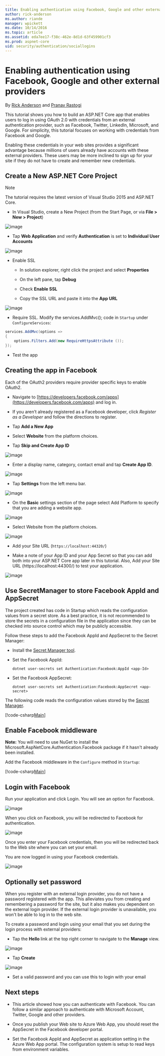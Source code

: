 ```yaml
---
title: Enabling authentication using Facebook, Google and other external providers
author: rick-anderson
ms.author: riande
manager: wpickett
ms.date: 10/14/2016
ms.topic: article
ms.assetid: eda7ee17-f38c-462e-8d1d-63f459901cf3
ms.prod: aspnet-core
uid: security/authentication/sociallogins
---
```

# Enabling authentication using Facebook, Google and other external providers

<a name=security-authentication-social-logins></a>

By [Rick Anderson](https://twitter.com/RickAndMSFT) and [Pranav Rastogi](https://github.com/rustd)

This tutorial shows you how to build an ASP.NET Core app that enables users to log in using OAuth 2.0  with credentials from an external authentication provider, such as Facebook, Twitter, LinkedIn, Microsoft, and Google. For simplicity, this tutorial focuses on working with credentials from Facebook and Google.

Enabling these credentials in your web sites provides a significant advantage because millions of users already have accounts with these external providers. These users may be more inclined to sign up for your site if they do not have to create and remember new credentials.

## Create a New ASP.NET Core Project

> [!NOTE]
> The tutorial requires the latest version of Visual Studio 2015 and ASP.NET Core.

* In Visual Studio, create a New Project (from the Start Page, or via **File > New > Project**)

![image](sociallogins/_static/new-project.png)

* Tap **Web Application** and verify **Authentication** is set to **Individual User Accounts**

![image](sociallogins/_static/select-project.png)

* Enable SSL

     * In solution explorer, right click the project and select **Properties**

     * On the left pane, tap **Debug**

     * Check **Enable SSL**

     * Copy the SSL URL and paste it into the **App URL**

![image](sociallogins/_static/ssl.png)

* Require SSL. Modify the services.AddMvc(); code in `Startup` under `ConfigureServices`:

````csharp
services.AddMvc(options =>
{
    options.Filters.Add(new RequireHttpsAttribute ());
});
````

* Test the app

## Creating the app in Facebook

Each of the OAuth2 providers require provider specific keys to enable OAuth2.

* Navigate to [https://developers.facebook.com/apps](https://developers.facebook.com/apps) and log in.

* If you aren’t already registered as a Facebook developer, click  *Register as a Developer* and follow the directions to register.

* Tap **Add a New App**

* Select **Website** from the platform choices.

* Tap **Skip and Create App ID**

![image](sociallogins/_static/FBApp03.png)

* Enter a display name,  category, contact email and tap **Create App ID**.

![image](sociallogins/_static/FBApp04.png)

* Tap **Settings** from the left menu bar.

![image](sociallogins/_static/FBApp05.png)

* On the **Basic** settings section of the page select Add Platform to specify that you are adding a website app.

![image](sociallogins/_static/FBApp06.png)

* Select Website from the platform choices.

![image](sociallogins/_static/FBApp07.png)

* Add your Site URL (`https://localhost:44320/`)

* Make a note of your App ID and your App Secret so that you can add both into your ASP.NET Core app later in this tutorial. Also, Add your Site URL (https://localhost:44300/) to test your application.

![image](sociallogins/_static/FBApp08.png)

## Use SecretManager to store Facebook AppId and AppSecret

The project created has code in Startup which reads the configuration values from a secret store. As a best practice, it is not recommended to store the secrets in a configuration file in the application since they can be checked into source control which may be publicly accessible.

Follow these steps to add the Facebook AppId and AppSecret to the Secret Manager:

* Install the [Secret Manager tool](../app-secrets.md).

* Set the Facebook AppId:

  <!-- literal_block {"ids": [], "xml:space": "preserve"} -->

  ````
  dotnet user-secrets set Authentication:Facebook:AppId <app-Id>
     ````

* Set the Facebook AppSecret:

  <!-- literal_block {"ids": [], "xml:space": "preserve"} -->

  ````
  dotnet user-secrets set Authentication:Facebook:AppSecret <app-secret>
     ````

The following code reads the configuration values stored by the [Secret Manager](../app-secrets.md#security-app-secrets).

[!code-csharp[Main](../../common/samples/WebApplication1/Startup.cs?highlight=11&range=20-36)]

## Enable Facebook middleware

**Note:** You will need to use NuGet to install the Microsoft.AspNetCore.Authentication.Facebook package if it hasn't already been installed.

Add the Facebook middleware in the `Configure` method in `Startup`:

[!code-csharp[Main](./sociallogins/sample/Startup.cs?highlight=21,22,23,24,25&range=64-96)]

## Login with Facebook

Run your application and click Login. You will see an option for Facebook.

![image](sociallogins/_static/FBLogin1.PNG)

When you click on Facebook, you will be redirected to Facebook for authentication.

![image](sociallogins/_static/FBLogin2.PNG)

Once you enter your Facebook credentials, then you will be redirected back to the Web site where you can set your email.

You are now logged in using your Facebook credentials.

![image](sociallogins/_static/FBLogin3.PNG)

## Optionally set password

When you register with an external login provider, you do not have a password registered with the app. This alleviates you from creating and remembering a password for the site, but it also makes you dependent on the external login provider. If the external login provider is unavailable, you won't be able to log in to the web site.

To create a password and login using your email that you set during the login process with external providers:

* Tap the **Hello <email alias>** link at the top right corner to navigate to the **Manage** view.

![image](sociallogins/_static/pass1.PNG)

* Tap **Create**

![image](sociallogins/_static/pass2.PNG)

* Set a valid password and you can use this to login with your email

## Next steps

* This article showed how you can authenticate with Facebook. You can follow a similar approach to authenticate with Microsoft Account, Twitter, Google and other providers.

* Once you publish your Web site to Azure Web App, you should reset the AppSecret in the Facebook developer portal.

* Set the Facebook AppId and AppSecret as application setting in the Azure Web App portal. The configuration system is setup to read keys from environment variables.
